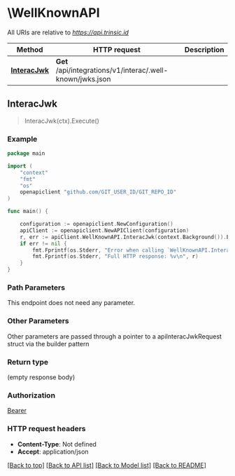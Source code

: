# \WellKnownAPI

All URIs are relative to *https://api.trinsic.id*

Method | HTTP request | Description
------------- | ------------- | -------------
[**InteracJwk**](WellKnownAPI.md#InteracJwk) | **Get** /api/integrations/v1/interac/.well-known/jwks.json | 



## InteracJwk

> InteracJwk(ctx).Execute()



### Example

```go
package main

import (
	"context"
	"fmt"
	"os"
	openapiclient "github.com/GIT_USER_ID/GIT_REPO_ID"
)

func main() {

	configuration := openapiclient.NewConfiguration()
	apiClient := openapiclient.NewAPIClient(configuration)
	r, err := apiClient.WellKnownAPI.InteracJwk(context.Background()).Execute()
	if err != nil {
		fmt.Fprintf(os.Stderr, "Error when calling `WellKnownAPI.InteracJwk``: %v\n", err)
		fmt.Fprintf(os.Stderr, "Full HTTP response: %v\n", r)
	}
}
```

### Path Parameters

This endpoint does not need any parameter.

### Other Parameters

Other parameters are passed through a pointer to a apiInteracJwkRequest struct via the builder pattern


### Return type

 (empty response body)

### Authorization

[Bearer](../README.md#Bearer)

### HTTP request headers

- **Content-Type**: Not defined
- **Accept**: application/json

[[Back to top]](#) [[Back to API list]](../README.md#documentation-for-api-endpoints)
[[Back to Model list]](../README.md#documentation-for-models)
[[Back to README]](../README.md)

